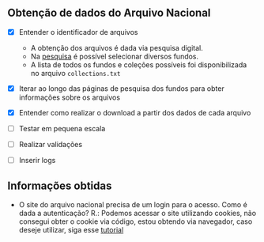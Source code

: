 ## Obtenção de dados do Arquivo Nacional

- [x] Entender o identificador de arquivos
    - A obtenção dos arquivos é dada via pesquisa digital.
    - Na [pesquisa](http://sian.an.gov.br/sianex/Consulta/resultado_pesquisa_pdf.asp) é possível selecionar diversos fundos.
    - A lista de todos os fundos e coleções possíveis foi disponibilizada no arquivo `collections.txt`
- [x] Iterar ao longo das páginas de pesquisa dos fundos para obter informações sobre os arquivos
- [x] Entender como realizar o download a partir dos dados de cada arquivo
- [ ] Testar em pequena escala
- [ ] Realizar validações
- [ ] Inserir logs


## Informações obtidas

- O site do arquivo nacional precisa de um login para o acesso. Como é dada a autenticação?
    R.: Podemos acessar o site utilizando cookies, não consegui obter o cookie via código, estou obtendo via navegador, caso deseje utilizar, siga esse [tutorial](https://curl.trillworks.com/)
